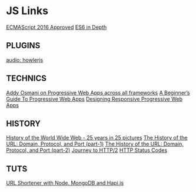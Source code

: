 JS Links
========

[ECMAScript 2016 Approved](https://topaxi.codes/ecmascript-2016-approved/)
[ES6 in Depth](https://ponyfoo.com/articles/tagged/es6-in-depth)
[]()
[]()
[]()
[]()
[]()
[]()
[]()
[]()
[]()


PLUGINS
-------
[audio: howlerjs](https://howlerjs.com/)
[]()
[]()
[]()
[]()
[]()
[]()
[]()
[]()

TECHNICS
--------
[Addy Osmani on Progressive Web Apps across all frameworks](https://www.youtube.com/watch?v=srdKq0DckXQ&feature=youtu.be)
[A Beginner’s Guide To Progressive Web Apps](https://www.smashingmagazine.com/2016/08/a-beginners-guide-to-progressive-web-apps/)
[Designing Responsive Progressive Web Apps](https://cloudfour.com/thinks/designing-responsive-progressive-web-apps/)
[]()

HISTORY
-------
[History of the World Wide Web - 25 years in 25 pictures](http://www.telegraph.co.uk/technology/0/history-of-the-world-wide-web---25-years-in-25-pictures/)
[The History of the URL: Domain, Protocol, and Port (part-1)](https://eager.io/blog/the-history-of-the-url-domain-and-protocol/)
[The History of the URL: Domain, Protocol, and Port (part-2)](https://eager.io/blog/the-history-of-the-url-path-fragment-query-auth/)
[Journey to HTTP/2](http://kamranahmed.info/blog/2016/08/13/http-in-depth/)
[HTTP Status Codes](https://httpstatuses.com/)
[]()


TUTS
----
[URL Shortener with Node, MongoDB and Hapi.js](https://codetuts.tech/build-a-url-shortener-node-hapi-js/)
[]()
[]()
[]()
[]()
[]()

